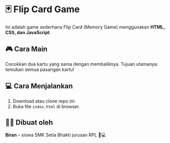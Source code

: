 # 🃏 Flip Card Game

Ini adalah game sederhana Flip Card (Memory Game) menggunakan **HTML, CSS, dan JavaScript**.

## 🎮 Cara Main
Cocokkan dua kartu yang sama dengan membaliknya. Tujuan utamanya: temukan semua pasangan kartu!

## 💻 Cara Menjalankan
1. Download atau clone repo ini:
2. Buka file `index.html` di browser.

## 👨‍💻 Dibuat oleh
**Biran** – siswa SMK Setia Bhakti jurusan RPL 🧠💻

